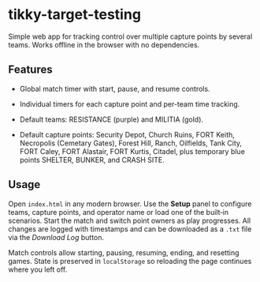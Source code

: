 # tikky-target-testing

Simple web app for tracking control over multiple capture points by several teams. Works offline in the browser with no dependencies.

## Features

- Global match timer with start, pause, and resume controls.
- Individual timers for each capture point and per-team time tracking.
- Default teams: RESISTANCE (purple) and MILITIA (gold).

- Default capture points: Security Depot, Church Ruins, FORT Keith, Necropolis (Cemetary Gates), Forest Hill, Ranch, Oilfields, Tank City, FORT Caley, FORT Alastair, FORT Kurtis, Citadel, plus temporary blue points SHELTER, BUNKER, and CRASH SITE.


## Usage

Open `index.html` in any modern browser. Use the **Setup** panel to configure teams, capture points, and operator name or load one of the built‑in scenarios. Start the match and switch point owners as play progresses. All changes are logged with timestamps and can be downloaded as a `.txt` file via the *Download Log* button.

Match controls allow starting, pausing, resuming, ending, and resetting games. State is preserved in `localStorage` so reloading the page continues where you left off.
